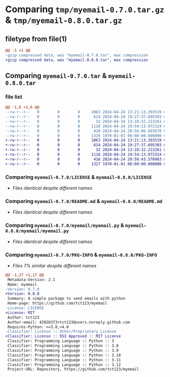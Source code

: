# Comparing `tmp/myemail-0.7.0.tar.gz` & `tmp/myemail-0.8.0.tar.gz`

## filetype from file(1)

```diff
@@ -1 +1 @@
-gzip compressed data, was "myemail-0.7.0.tar", max compression
+gzip compressed data, was "myemail-0.8.0.tar", max compression
```

## Comparing `myemail-0.7.0.tar` & `myemail-0.8.0.tar`

### file list

```diff
@@ -1,6 +1,6 @@
--rw-r--r--   0        0        0     1063 2024-04-24 13:21:13.393519 myemail-0.7.0/LICENSE
--rw-r--r--   0        0        0      614 2024-04-24 19:27:37.695303 myemail-0.7.0/README.md
--rw-r--r--   0        0        0       32 2024-04-24 13:18:32.223261 myemail-0.7.0/myemail/__init__.py
--rw-r--r--   0        0        0     1118 2024-04-24 19:54:13.972324 myemail-0.7.0/myemail/myemail.py
--rw-r--r--   0        0        0      420 2024-04-24 20:56:06.603870 myemail-0.7.0/pyproject.toml
--rw-r--r--   0        0        0     1329 1970-01-01 00:00:00.000000 myemail-0.7.0/PKG-INFO
+-rw-r--r--   0        0        0     1063 2024-04-24 13:21:13.393519 myemail-0.8.0/LICENSE
+-rw-r--r--   0        0        0      614 2024-04-24 19:27:37.695303 myemail-0.8.0/README.md
+-rw-r--r--   0        0        0       32 2024-04-24 13:18:32.223261 myemail-0.8.0/myemail/__init__.py
+-rw-r--r--   0        0        0     1118 2024-04-24 19:54:13.972324 myemail-0.8.0/myemail/myemail.py
+-rw-r--r--   0        0        0      416 2024-04-24 20:58:43.576063 myemail-0.8.0/pyproject.toml
+-rw-r--r--   0        0        0     1327 1970-01-01 00:00:00.000000 myemail-0.8.0/PKG-INFO
```

### Comparing `myemail-0.7.0/LICENSE` & `myemail-0.8.0/LICENSE`

 * *Files identical despite different names*

### Comparing `myemail-0.7.0/README.md` & `myemail-0.8.0/README.md`

 * *Files identical despite different names*

### Comparing `myemail-0.7.0/myemail/myemail.py` & `myemail-0.8.0/myemail/myemail.py`

 * *Files identical despite different names*

### Comparing `myemail-0.7.0/PKG-INFO` & `myemail-0.8.0/PKG-INFO`

 * *Files 7% similar despite different names*

```diff
@@ -1,17 +1,17 @@
 Metadata-Version: 2.1
 Name: myemail
-Version: 0.7.0
+Version: 0.8.0
 Summary: A simple package to send emails with python
 Home-page: https://github.com/tct123/myemail
-License: LICENSE
+License: MIT
 Author: tct123
 Author-email: 42028373+tct123@users.noreply.github.com
 Requires-Python: >=3.8,<4.0
-Classifier: License :: Other/Proprietary License
+Classifier: License :: OSI Approved :: MIT License
 Classifier: Programming Language :: Python :: 3
 Classifier: Programming Language :: Python :: 3.8
 Classifier: Programming Language :: Python :: 3.9
 Classifier: Programming Language :: Python :: 3.10
 Classifier: Programming Language :: Python :: 3.11
 Classifier: Programming Language :: Python :: 3.12
 Project-URL: Repository, https://github.com/tct123/myemail
```

